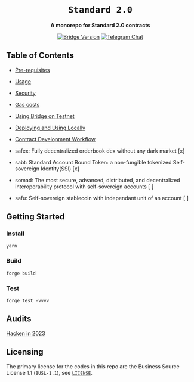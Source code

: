 <div align="center">

  <h1><code>Standard 2.0</code></h1>

  <p>
    <strong>A monorepo for Standard 2.0 contracts</strong>
  </p>

  <p>
    <a href="https://github.com/standardweb3/standardweb3/standard-2.0-contracts"><img alt="Bridge Version" src="https://img.shields.io/github/package-json/v/standardweb3/standard-2.0-contracts"></a>
    <a href="https://t.me/standard_protocol"><img alt="Telegram Chat" src="https://img.shields.io/badge/telegram-chat-blue?logo=telegram"></a>
  </p>
</div>

## Table of Contents

- [Pre-requisites](#pre-requisites)
- [Usage](#usage)
- [Security](#security)
- [Gas costs](#gas-costs)
- [Using Bridge on Testnet](#using-bridge-on-testnet)
- [Deploying and Using Locally](#deploying-and-using-locally)
- [Contract Development Workflow](#contract-development-workflow)

- safex: Fully decentralized orderbook dex without any dark market [x]
- sabt: Standard Account Bound Token: a non-fungible tokenized Self-sovereign Identity(SSI) [x]
- somad: The most secure, advanced, distributed, and decentralized interoperability protocol with self-sovereign accounts [ ]
- safu: Self-sovereign stablecoin with independant unit of an account [ ]

## Getting Started

### Install

`yarn`

### Build

`forge build`

### Test

`forge test -vvvv`

## Audits

[Hacken in 2023](./audits/hacken-2023)

## Licensing

The primary license for the codes in this repo are the Business Source License 1.1 (`BUSL-1.1`), see [`LICENSE`](./LICENSE). 
